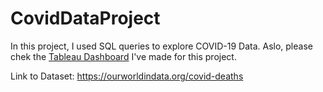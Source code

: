 #  CovidDataProject

In this project, I used SQL queries to explore COVID-19 Data.
Aslo, please chek the [Tableau Dashboard](https://public.tableau.com/app/profile/tatiana4911/viz/Covid-19DashboardProject_16579920611770/Dashboard1) I've made for this project.

Link to Dataset: https://ourworldindata.org/covid-deaths

